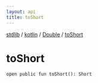 ```yaml
---
layout: api
title: toShort
---
```

[stdlib](../../index.html) / [kotlin](../index.html) / [Double](index.html) / [toShort](toShort.html)

# toShort

```
open public fun toShort(): Short
```
